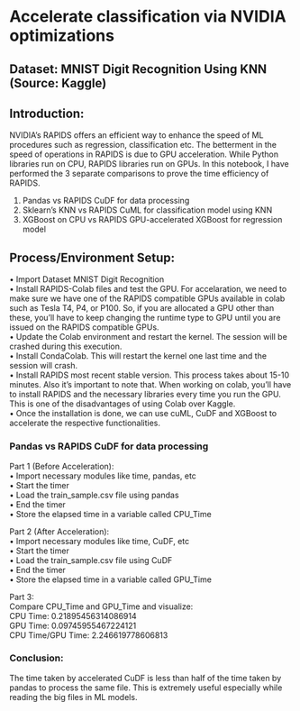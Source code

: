 # Accelerate classification via NVIDIA optimizations

## Dataset: MNIST Digit Recognition Using KNN (Source: Kaggle)

##  Introduction: 
NVIDIA’s RAPIDS offers an efficient way to enhance the speed of ML procedures such as regression, classification etc. The betterment in the speed of operations in RAPIDS is due to GPU acceleration. While Python libraries run on CPU, RAPIDS libraries run on GPUs. In this notebook, I have performed the 3 separate comparisons to prove the time efficiency of RAPIDS. <br>
1) Pandas vs RAPIDS CuDF for data processing <br>
2) Sklearn’s KNN vs RAPIDS CuML for classification model using KNN <br>
3) XGBoost on CPU vs RAPIDS GPU-accelerated XGBoost for regression model <br>

## Process/Environment Setup: 
• Import Dataset MNIST Digit Recognition <br>
• Install RAPIDS-Colab files and test the GPU. For accelaration, we need to make sure we have one of the RAPIDS compatible GPUs available in colab such as Tesla T4, P4, or P100. So, if you are allocated a GPU other than these, you’ll have to keep changing the runtime type to GPU until you are issued on the RAPIDS compatible GPUs. <br>
• Update the Colab environment and restart the kernel. The session will be crashed during this execution. <br>
• Install CondaColab. This will restart the kernel one last time and the session will crash. <br>
• Install RAPIDS most recent stable version. This process takes about 15-10 minutes. Also it’s important to note that. When working on colab, you’ll have to install RAPIDS and the necessary libraries every time you run the GPU. This is one of the disadvantages of using Colab over Kaggle. <br>
• Once the installation is done, we can use cuML, CuDF and XGBoost to accelerate the respective functionalities.<br>

### Pandas vs RAPIDS CuDF for data processing
Part 1 (Before Acceleration): <br>
• Import necessary modules like time, pandas, etc <br>
• Start the timer <br>
• Load the train_sample.csv file using pandas <br>
• End the timer <br>
• Store the elapsed time in a variable called CPU_Time <br>

Part 2 (After Acceleration): <br>
• Import necessary modules like time, CuDF, etc <br>
• Start the timer <br>
• Load the train_sample.csv file using CuDF <br>
• End the timer <br>
• Store the elapsed time in a variable called GPU_Time <br> 

Part 3: <br>
Compare CPU_Time and GPU_Time and visualize: <br>
CPU Time: 0.21895456314086914 <br>
GPU Time: 0.09745955467224121 <br>
CPU Time/GPU Time: 2.246619778606813 <br>

### Conclusion: 
The time taken by accelerated CuDF is less than half of the time taken by pandas to process the same file. This is extremely useful especially while reading the big files in ML models. <br>
